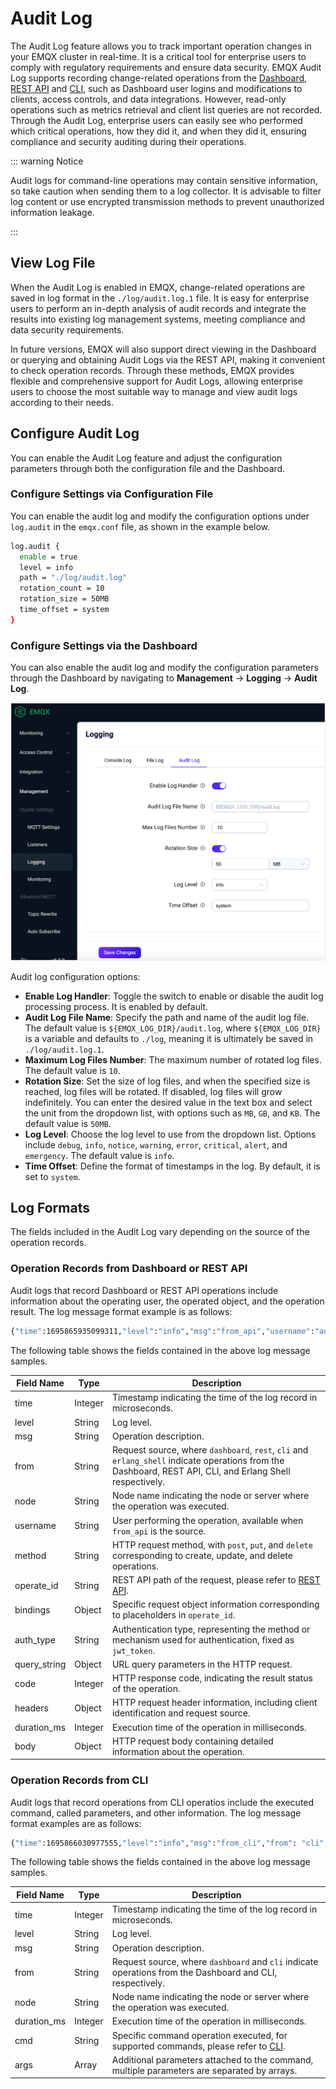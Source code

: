 # Audit Log

The Audit Log feature allows you to track important operation changes in your EMQX cluster in real-time. It is a critical tool for enterprise users to comply with regulatory requirements and ensure data security. EMQX Audit Log supports recording change-related operations from the [Dashboard](../dashboard/introduction.md), [REST API](../admin/api.md) and [CLI](../admin/cli.md), such as Dashboard user logins and modifications to clients, access controls, and data integrations. However, read-only operations such as metrics retrieval and client list queries are not recorded. Through the Audit Log, enterprise users can easily see who performed which critical operations, how they did it, and when they did it, ensuring compliance and security auditing during their operations.

::: warning Notice

Audit logs for command-line operations may contain sensitive information, so take caution when sending them to a log collector. It is advisable to filter log content or use encrypted transmission methods to prevent unauthorized information leakage.

:::

## View Log File

When the Audit Log is enabled in EMQX, change-related operations are saved in log format in the `./log/audit.log.1` file. It is easy for enterprise users to perform an in-depth analysis of audit records and integrate the results into existing log management systems, meeting compliance and data security requirements. 

In future versions, EMQX will also support direct viewing in the Dashboard or querying and obtaining Audit Logs via the REST API, making it convenient to check operation records. Through these methods, EMQX provides flexible and comprehensive support for Audit Logs, allowing enterprise users to choose the most suitable way to manage and view audit logs according to their needs.

## Configure Audit Log

You can enable the Audit Log feature and adjust the configuration parameters through both the configuration file and the Dashboard.

### Configure Settings via Configuration File

You can enable the audit log and modify the configuration options under `log.audit` in the `emqx.conf` file, as shown in the example below.

```bash
log.audit {
  enable = true
  level = info
  path = "./log/audit.log"
  rotation_count = 10
  rotation_size = 50MB
  time_offset = system
}
```

### Configure Settings via the Dashboard

You can also enable the audit log and modify the configuration parameters through the Dashboard by navigating to **Management** -> **Logging** -> **Audit Log**.

<img src="./assets/audit_log_config.png" alt="Audit Log Configuration" style="zoom:50%;" />

Audit log configuration options:

- **Enable Log Handler**: Toggle the switch to enable or disable the audit log processing process. It is enabled by default.
- **Audit Log File Name**: Specify the path and name of the audit log file. The default value is `${EMQX_LOG_DIR}/audit.log`, where `${EMQX_LOG_DIR}` is a variable and defaults to `./log`, meaning it is ultimately be saved in `./log/audit.log.1`.
- **Maximum Log Files Number**: The maximum number of rotated log files. The default value is `10`.
- **Rotation Size**: Set the size of log files, and when the specified size is reached, log files will be rotated. If disabled, log files will grow indefinitely. You can enter the desired value in the text box and select the unit from the dropdown list, with options such as `MB`, `GB`, and `KB`. The default value is `50MB`.
- **Log Level**: Choose the log level to use from the dropdown list. Options include `debug`, `info`, `notice`, `warning`, `error`, `critical`, `alert`, and `emergency`. The default value is `info`.
- **Time Offset**: Define the format of timestamps in the log. By default, it is set to `system`.

## Log Formats

The fields included in the Audit Log vary depending on the source of the operation records.

### Operation Records from Dashboard or REST API

Audit logs that record Dashboard or REST API operations include information about the operating user, the operated object, and the operation result. The log message format example is as follows:

```bash
{"time":1695865935099311,"level":"info","msg":"from_api","username":"admin","query_string":{},"operate_id":"/mqtt/retainer/message/:topic","node":"emqx@127.0.0.1","method":"delete","headers":{"user-agent":"Mozilla/5.0 (Macintosh; Intel Mac OS X 10_15_7) AppleWebKit/537.36 (KHTML, like Gecko) Chrome/116.0.0.0 Safari/537.36","sec-fetch-site":"same-origin","sec-fetch-mode":"cors","sec-fetch-dest":"empty","sec-ch-ua-platform":"\"macOS\"","sec-ch-ua-mobile":"?0","sec-ch-ua":"\"Chromium\";v=\"116\", \"Not)A;Brand\";v=\"24\", \"Google Chrome\";v=\"116\"","referer":"http://localhost:18083/","origin":"http://localhost:18083","host":"localhost:18083","connection":"keep-alive","authorization":"******","accept-language":"zh-CN,zh;q=0.9,zh-TW;q=0.8,en;q=0.7","accept-encoding":"gzip, deflate, br","accept":"*/*"},"from":"dashboard","duration_ms":1,"code":204,"body":{},"bindings":{"topic":"t/1"},"auth_type":"jwt_token"
```

The following table shows the fields contained in the above log message samples.

| Field Name   | Type    | Description                                                  |
| ------------ | ------- | ------------------------------------------------------------ |
| time         | Integer | Timestamp indicating the time of the log record in microseconds. |
| level        | String  | Log level.                                                   |
| msg          | String  | Operation description.                                       |
| from         | String  | Request source, where `dashboard`, `rest`, `cli` and `erlang_shell` indicate operations from the Dashboard, REST API, CLI, and Erlang Shell respectively. |
| node         | String  | Node name indicating the node or server where the operation was executed. |
| username     | String  | User performing the operation, available when `from_api` is the source. |
| method       | String  | HTTP request method, with `post`, `put`, and `delete` corresponding to create, update, and delete operations. |
| operate_id   | String  | REST API path of the request, please refer to [REST API](../admin/api.md). |
| bindings     | Object  | Specific request object information corresponding to placeholders in `operate_id`. |
| auth_type    | String  | Authentication type, representing the method or mechanism used for authentication, fixed as `jwt_token`. |
| query_string | Object  | URL query parameters in the HTTP request.                    |
| code         | Integer | HTTP response code, indicating the result status of the operation. |
| headers      | Object  | HTTP request header information, including client identification and request source. |
| duration_ms  | Integer | Execution time of the operation in milliseconds.             |
| body         | Object  | HTTP request body containing detailed information about the operation. |

### Operation Records from CLI

Audit logs that record operations from CLI operatios include the executed command, called parameters, and other information. The log message format examples are as follows:

```bash
{"time":1695866030977555,"level":"info","msg":"from_cli","from": "cli","node":"emqx@127.0.0.1","duration_ms":0,"cmd":"retainer","args":["clean", "t/1"]}
```

The following table shows the fields contained in the above log message samples.

| Field Name  | Type    | Description                                                  |
| ----------- | ------- | ------------------------------------------------------------ |
| time        | Integer | Timestamp indicating the time of the log record in microseconds. |
| level       | String  | Log level.                                                   |
| msg         | String  | Operation description.                                       |
| from        | String  | Request source, where `dashboard` and `cli` indicate operations from the Dashboard and CLI, respectively. |
| node        | String  | Node name indicating the node or server where the operation was executed. |
| duration_ms | Integer | Execution time of the operation in milliseconds.             |
| cmd         | String  | Specific command operation executed, for supported commands, please refer to [CLI](../admin/cli.md). |
| args        | Array   | Additional parameters attached to the command, multiple parameters are separated by arrays. |

